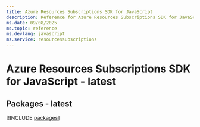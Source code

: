 ```yaml
---
title: Azure Resources Subscriptions SDK for JavaScript
description: Reference for Azure Resources Subscriptions SDK for JavaScript
ms.date: 09/08/2025
ms.topic: reference
ms.devlang: javascript
ms.service: resourcessubscriptions
---
```

# Azure Resources Subscriptions SDK for JavaScript - latest
## Packages - latest
[!INCLUDE [packages](resources-subscriptions-index.md)]